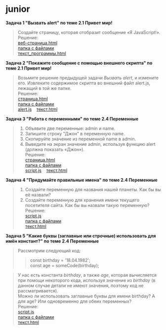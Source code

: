 # junior

**Задача 1 "Вызвать alert" по теме 2.1 Привет мир!**
<br>
 >Создайте страницу, которая отобразит сообщение «Я JavaScript!».<br>
Решение: 
<br>[веб-страница.html](https://mayskiychai.github.io/junior/task1/call_alert.html)
<br>[папка с файлами](https://github.com/mayskiychai/junior/tree/main/task1)
<br>[текст_программы.html](https://github.com/mayskiychai/junior/blob/main/task1/call_alert.html)

**Задача 2 "Покажите сообщение с помощью внешнего скрипта" по теме 2.1 Привет мир!**
<br>
>Возьмите решение предыдущей задачи *Вызвать alert*, и измените его. Извлеките содержимое скрипта во внешний файл alert.js, лежащий в той же папке.<br>
Решение: 
<br>[страница.html](https://mayskiychai.github.io/junior/task2/outscript.html)
<br>[папка с файлами](https://github.com/mayskiychai/junior/tree/main/task2)
<br>[alert.js](https://github.com/mayskiychai/junior/blob/main/task2/outScriptAlert.js) &nbsp;&nbsp; [текст.html](https://github.com/mayskiychai/junior/blob/main/task2/index.html)

**Задача 3 "Работа с переменными" по теме 2.4 Переменные**
<br>
>1. Объявите две переменные: admin и name.
>2. Запишите строку "Джон" в переменную name.
>3. Скопируйте значение из переменной name в admin.
>4. Выведите на экран значение admin, используя функцию alert (должна показать «Джон»).<br>
Решение: 
<br>[страница.html](https://mayskiychai.github.io/junior/task3/variable.html)
<br>[папка с файлами](https://github.com/mayskiychai/junior/tree/main/task3)
<br>[script.js](https://github.com/mayskiychai/junior/blob/main/task3/script.js) &nbsp;&nbsp; [текст.html](https://github.com/mayskiychai/junior/blob/main/task3/variable.html)

**Задача 4 "Придумайте правильные имена" по теме 2.4 Переменные**
<br>
>1. Создайте переменную для названия нашей планеты. Как бы вы её назвали?
>2. Создайте переменную для хранения имени текущего посетителя сайта. Как бы вы назвали такую переменную?<br>
Решение: 
<br>[script.js](https://github.com/mayskiychai/junior/blob/main/task4/correctName.js)
<br>[папка с файлами](https://github.com/mayskiychai/junior/tree/main/task4)
<br>[текст.html](https://github.com/mayskiychai/junior/blob/main/task4/index.html) 

**Задача 5 "Какие буквы (заглавные или строчные) использовать для имён констант?" по теме 2.4 Переменные**
<br>
>Рассмотрим следующий код:
> >const birthday = '18.04.1982';<br>
> >const age = someCode(birthday);

>У нас есть константа *birthday*, а также *age*, которая вычисляется при помощи некоторого кода, используя значение из *birthday* (в данном случае детали не имеют значения, поэтому код не рассматривается). <br>
>Можно ли использовать заглавные буквы для имени birthday? А для age? Или одновременно для обеих переменных?<br>
Решение: 
<br>[script.js](https://github.com/mayskiychai/junior/blob/main/task5/lowOrUpperCase.js)
<br>[папка с файлами](https://github.com/mayskiychai/junior/tree/main/task5)
<br>[текст.html](https://github.com/mayskiychai/junior/blob/main/task5/index.html) 
